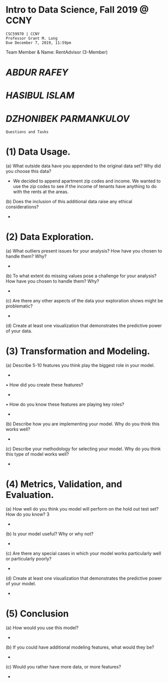 # Intro to Data Science, Fall 2019 @ CCNY
    CSC59970 | CCNY
    Professor Grant M. Long
    Due December 7, 2019, 11:59pm

Team Member & Name: RentAdvisor (3-Member)
# *ABDUR RAFEY*
# *HASIBUL ISLAM*
# *DZHONIBEK PARMANKULOV*

    Questions and Tasks
# (1) Data Usage.
(a) What outside data have you appended to the original data set? Why did you choose this data? 

- We decided to append apartment zip codes and income. We wanted to use the zip codes to see if the income of tenants have anything to do with the rents at the areas. 

(b) Does the inclusion of this additional data raise any ethical considerations? 

- 

# (2) Data Exploration. 
(a) What outliers present issues for your analysis? How have you chosen to handle them? Why?

- 

(b) To what extent do missing values pose a challenge for your analysis? How have you chosen to handle them? Why?

-

(c) Are there any other aspects of the data your exploration shows might be problematic? 

-

(d) Create at least one visualization that demonstrates the predictive power of your data. 

# (3) Transformation and Modeling.
 (a) Describe 5-10 features you think play the biggest role in your model. 

-

• How did you create these features? 

-

• How do you know these features are playing key roles? 

-

(b) Describe how you are implementing your model. Why do you think this works well? 

-

(c) Describe your methodology for selecting your model. Why do you think this type of model works well? 

-

# (4) Metrics, Validation, and Evaluation. 
(a) How well do you think you model will perform on the hold out test set? How do you know? 3 

-


(b) Is your model useful? Why or why not? 

- 

(c) Are there any special cases in which your model works particularly well or particularly poorly? 

-


(d) Create at least one visualization that demonstrates the predictive power of your model. 

-

# (5) Conclusion 
(a) How would you use this model? 

-

(b) If you could have additional modeling features, what would they be? 

-

(c) Would you rather have more data, or more features?

-
